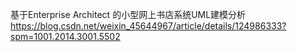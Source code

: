 基于Enterprise Architect 的小型网上书店系统UML建模分析
https://blog.csdn.net/weixin_45644967/article/details/124986333?spm=1001.2014.3001.5502
